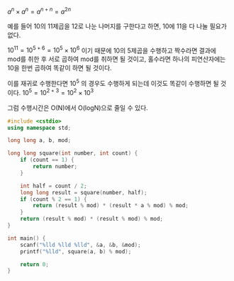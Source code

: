 $a^n \times a^n = a^{n+n} = a^{2n}$

예를 들어 10의 11제곱을 12로 나눈 나머지를 구한다고 하면,
10에 11을 다 나눌 필요가 없다.

$10^{11} = 10^{5+6} = 10^5 \times 10^6$ 이기 때문에
10의 5제곱을 수행하고 짝수라면 결과에 mod를 취한 후 서로 곱하여 mod를 취하면 될 것이고, 홀수라면 하나의 피연산자에는 10을 한번 곱하여 똑같이 하면 될 것이다.

이를 재귀로 수행한다면 $10^5$ 의 경우도 수행하게 되는데 이것도 똑같이 수행하면 될 것이다.
$10^5 = 10^{2+3} = 10^2 \times 10^3$

그럼 수행시간은 O(N)에서 O(logN)으로 줄일 수 있다.

```cpp
#include <cstdio>
using namespace std;

long long a, b, mod;

long long square(int number, int count) {
    if (count == 1) {
        return number;
    }

    int half = count / 2;
    long long result = square(number, half);
    if (count % 2 == 1) {
        return (result % mod) * (result * a % mod) % mod;
    }
    return (result % mod) * (result % mod) % mod;
}

int main() {
    scanf("%lld %lld %lld", &a, &b, &mod);
    printf("%lld", square(a, b) % mod);

    return 0;
}
```
